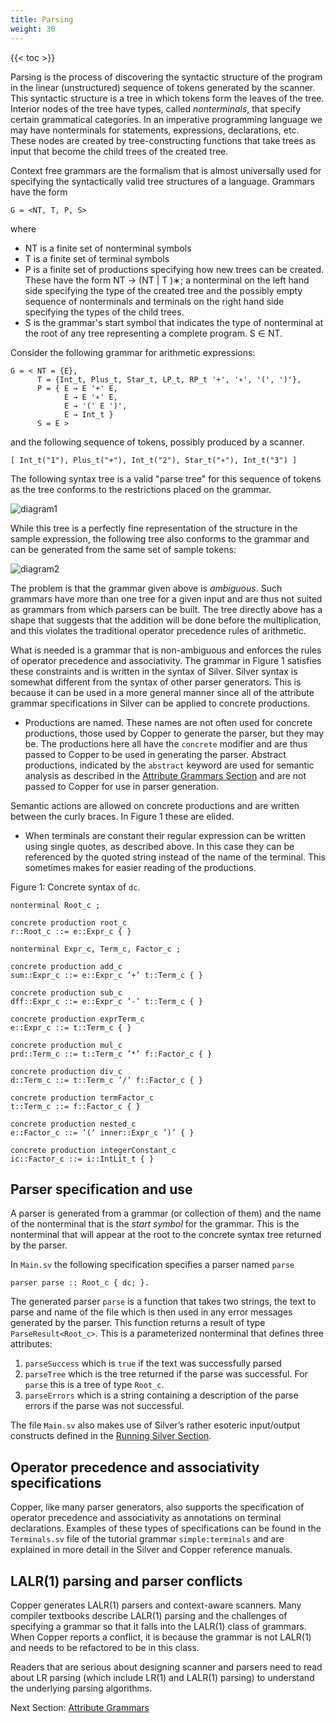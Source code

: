 ```yaml
---
title: Parsing
weight: 30
---
```


{{< toc >}}

Parsing is the process of discovering the syntactic structure of the program in the linear (unstructured)
sequence of tokens generated by the scanner. This syntactic structure is a tree in which tokens
form the leaves of the tree. Interior nodes of the tree have types, called *nonterminals*, that specify
certain grammatical categories. In an imperative programming language we may have nonterminals
for statements, expressions, declarations, etc. These nodes are created by tree-constructing
functions that take trees as input that become the child trees of the created tree.

Context free grammars are the formalism that is almost universally used for specifying the
syntactically valid tree structures of a language. Grammars have the form

    G = <NT, T, P, S>

where

* NT is a finite set of nonterminal symbols
* T is a finite set of terminal symbols
* P is a finite set of productions specifying how new trees can be created. These have the form
NT → (NT | T )∗; a nonterminal on the left hand side specifying the type of the created tree and
the possibly empty sequence of nonterminals and terminals on the right hand side specifying
the types of the child trees.
* S is the grammar's start symbol that indicates the type of nonterminal at the root of any tree
representing a complete program. S ∈ NT.

Consider the following grammar for arithmetic expressions:

```
G = < NT = {E},
      T = {Int_t, Plus_t, Star_t, LP_t, RP_t '+', '∗', '(', ')'},
      P = { E → E '+' E,
            E → E '∗' E,
            E → '(' E ')',
            E → Int_t }
      S = E >
```

and the following sequence of tokens, possibly produced by a scanner.

    [ Int_t("1"), Plus_t("+"), Int_t("2"), Star_t("∗"), Int_t("3") ]

The following syntax tree is a valid "parse tree" for this sequence of tokens as the tree conforms to
the restrictions placed on the grammar.

![diagram1](../parse_tree_1.png)

While this tree is a perfectly fine representation of the structure in the sample expression, the
following tree also conforms to the grammar and can be generated from the same set of sample
tokens:

![diagram2](../parse_tree_2.png)

The problem is that the grammar given above is *ambiguous*. Such grammars have more than one
tree for a given input and are thus not suited as grammars from which parsers can be built. The tree
directly above has a shape that suggests that the addition will be done before the multiplication,
and this violates the traditional operator precedence rules of arithmetic.

What is needed is a grammar that is non-ambiguous and enforces the rules of operator precedence
and associativity. The grammar in Figure 1 satisfies these constraints and is written in
the syntax of Silver. Silver syntax is somewhat different from the syntax of other parser generators.
This is because it can be used in a more general manner since all of the attribute grammar
specifications in Silver can be applied to concrete productions.

* Productions are named. These names are not often used for concrete productions, those
used by Copper to generate the parser, but they may be. The productions here all have
the `concrete` modifier and are thus passed to Copper to be used in generating the parser.
Abstract productions, indicated by the `abstract` keyword are used for semantic analysis as
described in the [Attribute Grammars Section](../4_attribute_grammars/) and are not passed to Copper for use in parser generation.

Semantic actions are allowed on concrete productions and are written between the curly
braces. In Figure 1 these are elided.

* When terminals are constant their regular expression can be written using single quotes, as
described above. In this case they can be referenced by the quoted string instead of the name
of the terminal. This sometimes makes for easier reading of the productions.

Figure 1: Concrete syntax of `dc`.

```
nonterminal Root_c ;

concrete production root_c
r::Root_c ::= e::Expr_c { }

nonterminal Expr_c, Term_c, Factor_c ;

concrete production add_c 
sum::Expr_c ::= e::Expr_c ’+’ t::Term_c { }

concrete production sub_c 
dff::Expr_c ::= e::Expr_c ’-’ t::Term_c { }

concrete production exprTerm_c
e::Expr_c ::= t::Term_c { }

concrete production mul_c 
prd::Term_c ::= t::Term_c ’*’ f::Factor_c { }

concrete production div_c
d::Term_c ::= t::Term_c ’/’ f::Factor_c { }

concrete production termFactor_c
t::Term_c ::= f::Factor_c { }

concrete production nested_c
e::Factor_c ::= ’(’ inner::Expr_c ’)’ { }

concrete production integerConstant_c
ic::Factor_c ::= i::IntLit_t { }
```

## Parser specification and use

A parser is generated from a grammar (or collection of them)
and the name of the nonterminal that is the *start symbol* for the grammar. This is the nonterminal
that will appear at the root to the concrete syntax tree returned by the parser.

In `Main.sv` the following specification specifies a parser named `parse`

    parser parse :: Root_c { dc; }.

The generated parser `parse` is a function that takes two strings, the text to parse and name of the
file which is then used in any error messages generated by the parser. This function returns a result
of type `ParseResult<Root_c>`. This is a parameterized nonterminal that defines three attributes:

1. `parseSuccess` which is `true` if the text was successfully parsed
2. `parseTree` which is the tree returned if the parse was successful. For `parse` this is a tree of
type `Root_c`.
3. `parseErrors` which is a string containing a description of the parse errors if the parse was
not successful.

The file `Main.sv` also makes use of Silver’s rather esoteric input/output constructs defined in
the [Running Silver Section](../5_running_silver/).


## Operator precedence and associativity specifications

Copper, like many parser generators,
also supports the specification of operator precedence and associativity as annotations on terminal
declarations. Examples of these types of specifications can be found in the `Terminals.sv` file of
the tutorial grammar `simple:terminals` and are explained in more detail in the Silver and Copper
reference manuals.


## LALR(1) parsing and parser conflicts

Copper generates LALR(1) parsers and context-aware
scanners. Many compiler textbooks describe LALR(1) parsing and the challenges of specifying a
grammar so that it falls into the LALR(1) class of grammars. When Copper reports a conflict, it
is because the grammar is not LALR(1) and needs to be refactored to be in this class.

Readers that are serious about designing scanner and parsers need to read about LR parsing
(which include LR(1) and LALR(1) parsing) to understand the underlying parsing algorithms.

Next Section: [Attribute Grammars](../4_attribute_grammars/)
